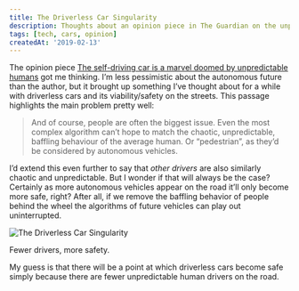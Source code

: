 ```yaml
---
title: The Driverless Car Singularity
description: Thoughts about an opinion piece in The Guardian on the unpredictability of people with self-driving cars.
tags: [tech, cars, opinion]
createdAt: '2019-02-13'
---
```


The opinion piece [The self-driving car is a marvel doomed by unpredictable humans](https://www.theguardian.com/commentisfree/2019/feb/13/the-self-driving-car-is-a-marvel-doomed-by-unpredictable-humans) got me thinking. I’m less pessimistic about the autonomous future than the author, but it brought up something I’ve thought about for a while with driverless cars and its viability/safety on the streets. This passage highlights the main problem pretty well:

> And of course, people are often the biggest issue. Even the most complex algorithm can’t hope to match the chaotic, unpredictable, baffling behaviour of the average human. Or “pedestrian”, as they’d be considered by autonomous vehicles.  

I’d extend this even further to say that _other drivers_ are also similarly chaotic and unpredictable. But I wonder if that will always be the case? Certainly as more autonomous vehicles appear on the road it’ll only become more safe, right? After all, if we remove the baffling behavior of people behind the wheel the algorithms of future vehicles can play out uninterrupted.

<div class="centerpiece">
<img src="/images/driverless.png" alt="The Driverless Car Singularity">
</div>

Fewer drivers, more safety.

My guess is that there will be a point at which driverless cars become safe  simply because there are fewer unpredictable human drivers on the road.
